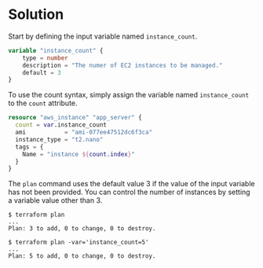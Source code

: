 # Solution

Start by defining the input variable named `instance_count`.

```terraform
variable "instance_count" {
    type = number
    description = "The numer of EC2 instances to be managed."
    default = 3
}
```

To use the count syntax, simply assign the variable named `instance_count` to the `count` attribute.

```terraform
resource "aws_instance" "app_server" {
  count = var.instance_count
  ami           = "ami-077ee47512dc6f3ca"
  instance_type = "t2.nano"
  tags = {
    Name = "instance ${count.index}"
  }
}
```

The `plan` command uses the default value 3 if the value of the input variable has not been provided. You can control the number of instances by setting a variable value other than 3.

```
$ terraform plan
...
Plan: 3 to add, 0 to change, 0 to destroy.

$ terraform plan -var='instance_count=5'
...
Plan: 5 to add, 0 to change, 0 to destroy.
```
